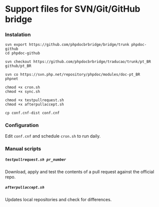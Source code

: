# Support files for SVN/Git/GitHub bridge

### Instalation

```
svn export https://github.com/phpdocbrbridge/bridge/trunk phpdoc-github
cd phpdoc-github

svn checkout https://github.com/phpdocbrbridge/traducao/trunk/pt_BR github/pt_BR

svn co https://svn.php.net/repository/phpdoc/modules/doc-pt_BR      phpnet

chmod +x cron.sh
chmod +x sync.sh

chmod +x testpullrequest.sh
chmod +x afterpullaccept.sh

cp conf.cnf-dist conf.cnf
```

### Configuration

Edit `conf.cnf` and schedule `cron.sh` to run daily.

### Manual scripts

##### `testpullrequest.sh pr_number`

Download, apply and test the contents of a pull request against the official repo.

##### `afterpullaccept.sh`

Updates local repositories and check for differences.
